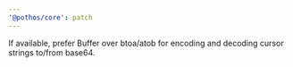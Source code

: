 ```yaml
---
'@pothos/core': patch
---
```


If available, prefer Buffer over btoa/atob for encoding and decoding cursor strings to/from base64.
